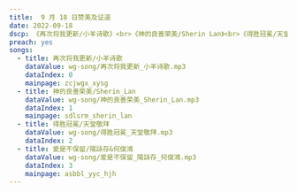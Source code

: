```yaml
---
title:  9 月 18 日赞美及证道
date: 2022-09-18
dscp: 《再次将我更新/小羊诗歌》<br>《神的良善荣美/Sherin Lan》<br>《得胜冠冕/天堂敬拜》<br>《愛是不保留/陽詠存&何俊鴻》
preach: yes
songs:
  - title: 再次将我更新/小羊诗歌
    dataValue: wg-song/再次将我更新_小羊诗歌.mp3
    dataIndex: 0
    mainpage: zcjwgx_xysg
  - title: 神的良善荣美/Sherin_Lan
    dataValue: wg-song/神的良善荣美_Sherin_Lan.mp3
    dataIndex: 1
    mainpage: sdlsrm_sherin_lan
  - title: 得胜冠冕/天堂敬拜
    dataValue: wg-song/得胜冠冕_天堂敬拜.mp3
    dataIndex: 2
  - title: 愛是不保留/陽詠存&何俊鴻
    dataValue: wg-song/爱是不保留_陽詠存_何俊鴻.mp3
    dataIndex: 3
    mainpage: asbbl_yyc_hjh
---
```





